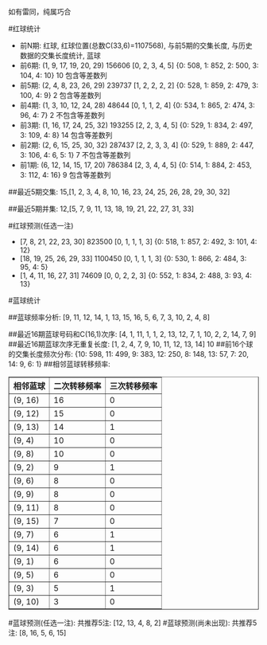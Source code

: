<!-- 
.. title: 双色球2016082期(2016-07-17)数据分析报告
.. slug: slott-2016082-2016-07-17-report
.. date: 2016-07-18 08:00:00 UTC+08:00
.. tags: Lottery
.. link: 
.. description: 
.. type: text
-->

如有雷同，纯属巧合

<!-- TEASER_END-->

#红球统计

- 前N期: 红球, 红球位置(总数C(33,6)=1107568), 与前5期的交集长度, 与历史数据的交集长度统计, 蓝球
- 前6期: (1, 9, 17, 19, 20, 29) 156606 [0, 2, 3, 4, 5] {0: 508, 1: 852, 2: 500, 3: 104, 4: 10} 10 包含等差数列
- 前5期: (2, 4, 8, 23, 26, 29) 239737 [1, 2, 2, 2, 2] {0: 528, 1: 859, 2: 479, 3: 100, 4: 9} 2 包含等差数列
- 前4期: (1, 3, 10, 12, 24, 28) 48644 [0, 1, 1, 2, 4] {0: 534, 1: 865, 2: 474, 3: 96, 4: 7} 2 不包含等差数列
- 前3期: (1, 16, 17, 24, 25, 32) 193255 [2, 2, 3, 4, 5] {0: 529, 1: 834, 2: 497, 3: 109, 4: 8} 14 包含等差数列
- 前2期: (2, 6, 15, 25, 30, 32) 287437 [2, 2, 3, 3, 4] {0: 529, 1: 889, 2: 447, 3: 106, 4: 6, 5: 1} 7 不包含等差数列
- 前1期: (6, 12, 14, 15, 17, 20) 786384 [2, 3, 4, 4, 5] {0: 514, 1: 884, 2: 453, 3: 112, 4: 16} 9 包含等差数列

##最近5期交集:
15,[1, 2, 3, 4, 8, 10, 16, 23, 24, 25, 26, 28, 29, 30, 32]

##最近5期并集:
12,[5, 7, 9, 11, 13, 18, 19, 21, 22, 27, 31, 33]

#红球预测(任选一注)

- [7, 8, 21, 22, 23, 30] 823500 [0, 1, 1, 1, 3] {0: 518, 1: 857, 2: 492, 3: 101, 4: 12}
- [18, 19, 25, 26, 29, 33] 1100450 [0, 1, 1, 1, 3] {0: 530, 1: 866, 2: 484, 3: 95, 4: 5}
- [1, 4, 11, 16, 27, 31] 74609 [0, 0, 2, 2, 3] {0: 552, 1: 834, 2: 488, 3: 93, 4: 13}

#蓝球统计

##蓝球频率分析:
[9, 11, 12, 14, 1, 13, 15, 16, 5, 6, 7, 3, 10, 2, 4, 8]

##最近16期蓝球号码和C(16,1)次序:
 [4, 1, 11, 1, 1, 2, 13, 12, 7, 1, 10, 2, 2, 14, 7, 9]
##最近16期蓝球次序无重复长度:
 [1, 2, 4, 7, 9, 10, 11, 12, 13, 14] 10
##前16个球的交集长度频次分布:
{10: 598, 11: 499, 9: 383, 12: 250, 8: 148, 13: 57, 7: 20, 14: 9, 6: 1}
##相邻蓝球转移频率:
 <table border="1" class="table table-striped dataframe">
  <thead>
    <tr style="text-align: right;">
      <th>相邻蓝球</th>
      <th>二次转移频率</th>
      <th>三次转移频率</th>
    </tr>
  </thead>
  <tbody>
    <tr>
      <td>(9, 16)</td>
      <td>16</td>
      <td>0</td>
    </tr>
    <tr>
      <td>(9, 12)</td>
      <td>15</td>
      <td>0</td>
    </tr>
    <tr>
      <td>(9, 13)</td>
      <td>14</td>
      <td>1</td>
    </tr>
    <tr>
      <td>(9, 4)</td>
      <td>10</td>
      <td>0</td>
    </tr>
    <tr>
      <td>(9, 8)</td>
      <td>10</td>
      <td>0</td>
    </tr>
    <tr>
      <td>(9, 2)</td>
      <td>9</td>
      <td>1</td>
    </tr>
    <tr>
      <td>(9, 6)</td>
      <td>8</td>
      <td>0</td>
    </tr>
    <tr>
      <td>(9, 9)</td>
      <td>8</td>
      <td>0</td>
    </tr>
    <tr>
      <td>(9, 11)</td>
      <td>8</td>
      <td>0</td>
    </tr>
    <tr>
      <td>(9, 15)</td>
      <td>7</td>
      <td>0</td>
    </tr>
    <tr>
      <td>(9, 7)</td>
      <td>6</td>
      <td>1</td>
    </tr>
    <tr>
      <td>(9, 14)</td>
      <td>6</td>
      <td>1</td>
    </tr>
    <tr>
      <td>(9, 1)</td>
      <td>6</td>
      <td>0</td>
    </tr>
    <tr>
      <td>(9, 5)</td>
      <td>6</td>
      <td>0</td>
    </tr>
    <tr>
      <td>(9, 3)</td>
      <td>5</td>
      <td>1</td>
    </tr>
    <tr>
      <td>(9, 10)</td>
      <td>3</td>
      <td>0</td>
    </tr>
  </tbody>
</table>
#蓝球预测(任选一注):
共推荐5注: [12, 13, 4, 8, 2]
#蓝球预测(尚未出现):
共推荐5注: [8, 16, 5, 6, 15]

